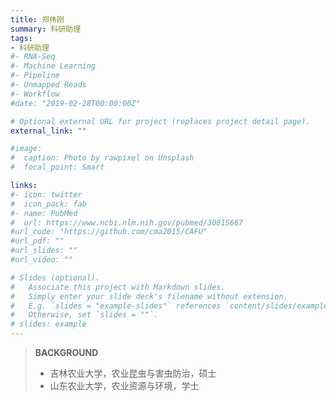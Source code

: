 ```yaml
---
title: 郑伟刚
summary: 科研助理
tags:
- 科研助理
#- RNA-Seq
#- Machine Learning
#- Pipeline
#- Unmapped Reads
#- Workflow
#date: "2019-02-28T00:00:00Z"

# Optional external URL for project (replaces project detail page).
external_link: ""

#image:
#  caption: Photo by rawpixel on Unsplash
#  focal_point: Smart

links:
#- icon: twitter
#  icon_pack: fab
#- name: PubMed
#  url: https://www.ncbi.nlm.nih.gov/pubmed/30815667
#url_code: "https://github.com/cma2015/CAFU"
#url_pdf: ""
#url_slides: ""
#url_video: ""

# Slides (optional).
#   Associate this project with Markdown slides.
#   Simply enter your slide deck's filename without extension.
#   E.g. `slides = "example-slides"` references `content/slides/example-slides.md`.
#   Otherwise, set `slides = ""`.
# slides: example
---
```


>  
>
> **BACKGROUND**
>
> * 吉林农业大学，农业昆虫与害虫防治，硕士
> * 山东农业大学，农业资源与环境，学士
